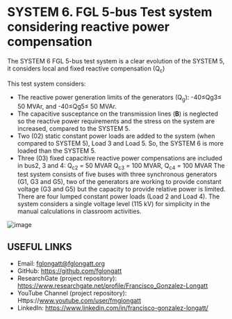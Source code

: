 # SYSTEM 6.	FGL 5-bus Test system considering reactive power compensation
The SYSTEM 6 FGL 5-bus test system is a clear evolution of the SYSTEM 5, it considers local and fixed reactive compensation (Q<sub>c</sub>)

This test system considers:
- The reactive power generation limits of the generators (Q<sub>g</sub>):  -40≤Qg3≤ 50 MVAr, and -40≤Qg5≤ 50 MVAr.
- The capacitive susceptance on the transmission lines (**B**) is neglected so the reactive power requirements and the stress on the system are increased, compared to the SYSTEM 5.
- Two (02) static constant power loads are added to the system (when compared to SYSTEM 5), Load 3 and Load 5. So, the SYSTEM 6 is more loaded than the SYSTEM 5.
- Three (03) fixed capacitive reactive power compensations are included in bus2, 3 and 4: Q<sub>c2</sub> = 50 MVAR Q<sub>c3</sub> = 100 MVAR, Q<sub>c4</sub> = 100 MVAR
The test system consists of five buses with three synchronous generators (G1, G3 and G5), two of the generators are working to provide constant voltage (G3 and G5) but the capacity to provide relative power is limited. There are four lumped constant power loads (Load 2 and Load 4). The system considers a single voltage level (115 kV) for simplicity in the manual calculations in classroom activities.




![image](https://github.com/fglongatt/FGL_Test_Systems/assets/16779213/80ebb0c0-e352-41e5-9cff-b44cbbf67cf2)



## USEFUL LINKS
- Email: fglongatt@fglongatt.org
- GitHub: https://github.com/fglongatt 
- ResearchGate (project repository): https://www.researchgate.net/profile/Francisco_Gonzalez-Longatt 
- YouTube Channel (project repository): Https://www.youtube.com/user/fmglongatt
- LinkedIn: https://www.linkedin.com/in/francisco-gonzalez-longatt/

